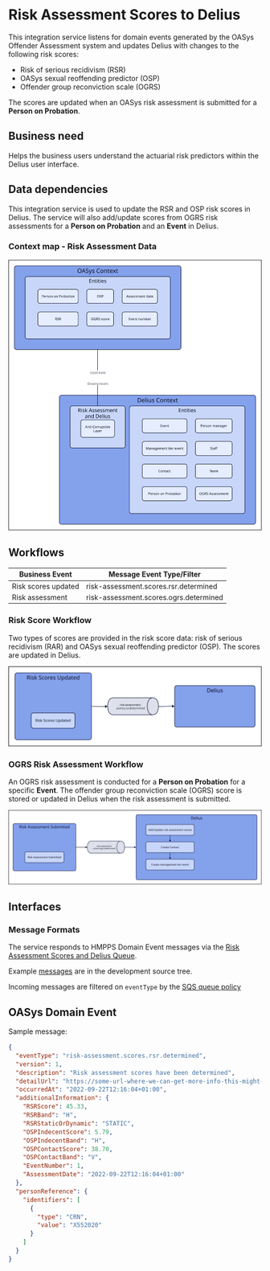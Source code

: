 # Risk Assessment Scores to Delius

This integration service listens for domain events generated by the OASys Offender Assessment system and updates Delius with changes to the following risk scores:

* Risk of serious recidivism (RSR)
* OASys sexual reoffending predictor (OSP)
* Offender group reconviction scale (OGRS)

The scores are updated when an OASys risk assessment is submitted for a **Person on Probation**.

## Business need
Helps the business users understand the actuarial risk predictors within the Delius user interface.

## Data dependencies
This integration service is used to update the RSR and OSP risk scores in Delius. The service will also add/update scores from OGRS risk assessments for a **Person on Probation** and an **Event** in Delius.

### Context map - Risk Assessment Data

![](./tech-docs/source/img/risk-assessment-context-map.svg)

## Workflows

| Business Event      | Message Event Type/Filter              |
| ------------------- | -------------------------------------- |
| Risk scores updated | risk-assessment.scores.rsr.determined  |
| Risk assessment     | risk-assessment.scores.ogrs.determined |

### Risk Score Workflow
Two types of scores are provided in the risk score data: risk of serious recidivism (RAR) and OASys sexual reoffending predictor (OSP). The scores are updated in Delius.

![](./tech-docs/source/img/risk-assessment-scores-workflow.svg)

### OGRS Risk Assessment Workflow
An OGRS risk assessment is conducted for a **Person on Probation** for a specific **Event**. The offender group reconviction scale (OGRS) score is stored or updated in Delius when the risk assessment is submitted.

![](./tech-docs/source/img/risk-assessment-workflow.svg)

## Interfaces

### Message Formats

The service responds to HMPPS Domain Event messages via the
[Risk Assessment Scores and Delius Queue](https://github.com/ministryofjustice/cloud-platform-environments/blob/main/namespaces/live.cloud-platform.service.justice.gov.uk/hmpps-probation-integration-services-prod/resources/risk-assessment-scores-to-delius-queue.tf).

Example [messages](./src/dev/resources/messages/) are in the development source tree.

Incoming messages are filtered on `eventType` by the [SQS queue policy](https://github.com/ministryofjustice/cloud-platform-environments/blob/main/namespaces/live.cloud-platform.service.justice.gov.uk/hmpps-probation-integration-services-prod/resources/risk-assessment-scores-to-delius-queue.tf)

## OASys Domain Event

Sample message:

```json
{
  "eventType": "risk-assessment.scores.rsr.determined",
  "version": 1,
  "description": "Risk assessment scores have been determined",
  "detailUrl": "https://some-url-where-we-can-get-more-info-this-might-not-exist",
  "occurredAt": "2022-09-22T12:16:04+01:00",
  "additionalInformation": {
    "RSRScore": 45.33,
    "RSRBand": "H",
    "RSRStaticOrDynamic": "STATIC",
    "OSPIndecentScore": 5.79,
    "OSPIndecentBand": "H",
    "OSPContactScore": 38.70,
    "OSPContactBand": "V",
    "EventNumber": 1,
    "AssessmentDate": "2022-09-22T12:16:04+01:00"
  },
  "personReference": {
    "identifiers": [
      {
        "type": "CRN",
        "value": "X552020"
      }
    ]
  }
}
```
